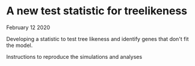 # A new test statistic for treelikeness
February 12 2020

Developing a statistic to test tree likeness and identify genes that don't fit the model.

Instructions to reproduce the simulations and analyses
